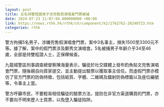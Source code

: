 ```yaml
---
layout: post
title: 五名持雙程證男子涉兜售假演唱會門票被捕
date: 2024-07-23 11:07:04.000000000 +08:00
link: https://news.rthk.hk/rthk/ch/component/k2/1762762-20240723.htm
categories: rthk
---
```


警方拘捕5名男子，涉嫌兜售假演唱會門票，案中3名事主，損失1500至3300元不等。據了解，案中的假門票涉及鄭秀文演唱會。5名被捕男子年齡介乎34至46歲，全部是持雙程證人士，正保釋候查。

九龍城警區刑事調查總督察陳海量表示，騙徒於社交媒體上發布釣魚貼文兜售演唱會門票，隨後親自向買家提交，並主動提出驗票以獲取事主信任。而虛假門票亦模仿了官方門票的防偽特徵，包括紙質、字體、二維碼及鐳射防偽標籤以及座位編號等，令事主上當。

警方呼籲市民，不要輕易相信騙徒的驗票方法，提防在非官方渠道購買的門票，亦不要向不明來歷人士買票，以免墮入騙徒陷阱。
